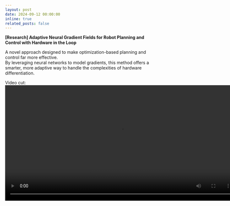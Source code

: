 ```yaml
---
layout: post
date: 2024-09-12 00:00:00
inline: true
related_posts: false
---
```


**[Research] Adaptive Neural Gradient Fields for Robot Planning and Control with Hardware in the Loop**  

A novel approach designed to make optimization-based planning and control far more effective.  
By leveraging neural networks to model gradients, this method offers a smarter, more adaptive way to handle the complexities of hardware differentiation.  

Video cut:  
<video width="750" controls>
  <source src="_news/100itr.mp4" type="video/mp4">
  Your browser does not support the video tag.
</video>
